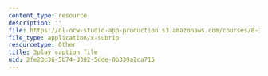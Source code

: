 ```yaml
---
content_type: resource
description: ''
file: https://ol-ocw-studio-app-production.s3.amazonaws.com/courses/8-13-14-experimental-physics-i-ii-junior-lab-fall-2016-spring-2017/2fe23c365b74d3025dde0b339a2ca715_XLuIf68TJBI.srt
file_type: application/x-subrip
resourcetype: Other
title: 3play caption file
uid: 2fe23c36-5b74-d302-5dde-0b339a2ca715
---
```

